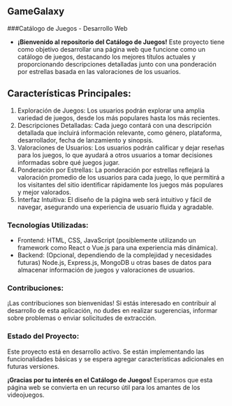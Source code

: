 ## GameGalaxy

###Catálogo de Juegos - Desarrollo Web

-  **¡Bienvenido al repositorio del Catálogo de Juegos!** Este proyecto tiene como objetivo desarrollar una página web que funcione como un catálogo de juegos, destacando los mejores títulos actuales y proporcionando descripciones detalladas junto con una ponderación por estrellas basada en las valoraciones de los usuarios.

## Características Principales:

1.  Exploración de Juegos: Los usuarios podrán explorar una amplia variedad de juegos, desde los más populares hasta los más recientes.
2.  Descripciones Detalladas: Cada juego contará con una descripción detallada que incluirá información relevante, como género, plataforma, desarrollador, fecha de lanzamiento y sinopsis.
3.  Valoraciones de Usuarios: Los usuarios podrán calificar y dejar reseñas para los juegos, lo que ayudará a otros usuarios a tomar decisiones informadas sobre qué juegos jugar.
4.  Ponderación por Estrellas: La ponderación por estrellas reflejará la valoración promedio de los usuarios para cada juego, lo que permitirá a los visitantes del sitio identificar rápidamente los juegos más populares y mejor valorados.
5.  Interfaz Intuitiva: El diseño de la página web será intuitivo y fácil de navegar, asegurando una experiencia de usuario fluida y agradable.
   
### Tecnologías Utilizadas: 
-  Frontend: HTML, CSS, JavaScript (posiblemente utilizando un framework como React o Vue.js para una experiencia más dinámica).
-  Backend: (Opcional, dependiendo de la complejidad y necesidades futuras) Node.js, Express.js, MongoDB u otras bases de datos para almacenar información de juegos y valoraciones de usuarios.

###  Contribuciones:
¡Las contribuciones son bienvenidas! Si estás interesado en contribuir al desarrollo de esta aplicación, no dudes en realizar sugerencias, informar sobre problemas o enviar solicitudes de extracción.

### Estado del Proyecto:
Este proyecto está en desarrollo activo. Se están implementando las funcionalidades básicas y se espera agregar características adicionales en futuras versiones.

**¡Gracias por tu interés en el Catálogo de Juegos!** Esperamos que esta página web se convierta en un recurso útil para los amantes de los videojuegos.
